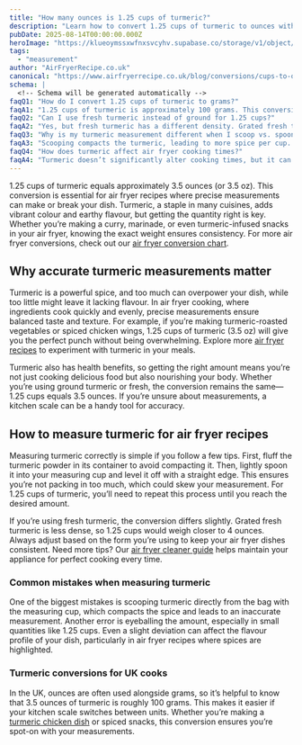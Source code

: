 ```yaml
---
title: "How many ounces is 1.25 cups of turmeric?"
description: "Learn how to convert 1.25 cups of turmeric to ounces with our easy guide. Perfect for air fryer recipes and precise measurements."
pubDate: 2025-08-14T00:00:00.000Z
heroImage: "https://klueoymssxwfnxsvcyhv.supabase.co/storage/v1/object/public/Shmucket/how-many-ounces-is-1-25-cups-of-turmeric.webp"
tags:
  - "measurement"
author: "AirFryerRecipe.co.uk"
canonical: "https://www.airfryerrecipe.co.uk/blog/conversions/cups-to-ounces/how-many-ounces-is-1-25-cups-of-turmeric"
schema: |
  <!-- Schema will be generated automatically -->
faqQ1: "How do I convert 1.25 cups of turmeric to grams?"
faqA1: "1.25 cups of turmeric is approximately 100 grams. This conversion is useful if your recipe or kitchen scale uses metric measurements. Always fluff the turmeric before measuring to ensure accuracy."
faqQ2: "Can I use fresh turmeric instead of ground for 1.25 cups?"
faqA2: "Yes, but fresh turmeric has a different density. Grated fresh turmeric weighs about 4 ounces (113 grams) per 1.25 cups. Adjust your recipe accordingly, as fresh turmeric has a milder flavour than ground."
faqQ3: "Why is my turmeric measurement different when I scoop vs. spoon?"
faqA3: "Scooping compacts the turmeric, leading to more spice per cup. For accuracy, always spoon turmeric lightly into the measuring cup and level it off. This ensures you’re using the correct 3.5 ounces per 1.25 cups."
faqQ4: "How does turmeric affect air fryer cooking times?"
faqA4: "Turmeric doesn’t significantly alter cooking times, but it can enhance browning due to its natural oils. For recipes like <a href=https://www.airfryerrecipe.co.uk/recipe-category/vegetables>turmeric-roasted veggies</a>, stick to standard air fryer timings and check for doneness as usual."
---
```

<p>1.25 cups of turmeric equals approximately 3.5 ounces (or 3.5 oz). This conversion is essential for air fryer recipes where precise measurements can make or break your dish. Turmeric, a staple in many cuisines, adds vibrant colour and earthy flavour, but getting the quantity right is key. Whether you’re making a curry, marinade, or even turmeric-infused snacks in your air fryer, knowing the exact weight ensures consistency. For more air fryer conversions, check out our <a href=https://www.airfryerrecipe.co.uk/air-fryer-conversion-chart>air fryer conversion chart</a>.</p>  

<h2>Why accurate turmeric measurements matter</h2>  
<p>Turmeric is a powerful spice, and too much can overpower your dish, while too little might leave it lacking flavour. In air fryer cooking, where ingredients cook quickly and evenly, precise measurements ensure balanced taste and texture. For example, if you’re making turmeric-roasted vegetables or spiced chicken wings, 1.25 cups of turmeric (3.5 oz) will give you the perfect punch without being overwhelming. Explore more <a href=https://www.airfryerrecipe.co.uk/recipes>air fryer recipes</a> to experiment with turmeric in your meals.</p>  

<p>Turmeric also has health benefits, so getting the right amount means you’re not just cooking delicious food but also nourishing your body. Whether you’re using ground turmeric or fresh, the conversion remains the same—1.25 cups equals 3.5 ounces. If you’re unsure about measurements, a kitchen scale can be a handy tool for accuracy.</p>  

<h2>How to measure turmeric for air fryer recipes</h2>  
<p>Measuring turmeric correctly is simple if you follow a few tips. First, fluff the turmeric powder in its container to avoid compacting it. Then, lightly spoon it into your measuring cup and level it off with a straight edge. This ensures you’re not packing in too much, which could skew your measurement. For 1.25 cups of turmeric, you’ll need to repeat this process until you reach the desired amount.</p>  

<p>If you’re using fresh turmeric, the conversion differs slightly. Grated fresh turmeric is less dense, so 1.25 cups would weigh closer to 4 ounces. Always adjust based on the form you’re using to keep your air fryer dishes consistent. Need more tips? Our <a href=https://www.airfryerrecipe.co.uk/air-fryer-cleaner>air fryer cleaner guide</a> helps maintain your appliance for perfect cooking every time.</p>  

<h3>Common mistakes when measuring turmeric</h3>  
<p>One of the biggest mistakes is scooping turmeric directly from the bag with the measuring cup, which compacts the spice and leads to an inaccurate measurement. Another error is eyeballing the amount, especially in small quantities like 1.25 cups. Even a slight deviation can affect the flavour profile of your dish, particularly in air fryer recipes where spices are highlighted.</p>  

<h3>Turmeric conversions for UK cooks</h3>  
<p>In the UK, ounces are often used alongside grams, so it’s helpful to know that 3.5 ounces of turmeric is roughly 100 grams. This makes it easier if your kitchen scale switches between units. Whether you’re making a <a href=https://www.airfryerrecipe.co.uk/recipe-category/chicken>turmeric chicken dish</a> or spiced snacks, this conversion ensures you’re spot-on with your measurements.</p>
